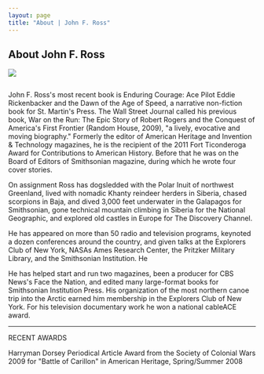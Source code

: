 ```yaml
---
layout: page
title: "About | John F. Ross"
---
```



<h2>About John F. Ross</h2>

<img src="../images/john-f-ross-paddling.jpg" class="pull-left" style="padding: 0 2.33em 1em 0;">

John F. Ross\'s most recent book is Enduring Courage: Ace Pilot Eddie Rickenbacker and the Dawn of the Age of Speed, a narrative non-fiction book for St. Martin\'s Press. The Wall Street Journal called his previous book, War on the Run: The Epic Story of Robert Rogers and the Conquest of America\'s First Frontier (Random House, 2009), "a lively, evocative and moving biography." Formerly the editor of American Heritage and Invention & Technology magazines, he is the recipient of the 2011 Fort Ticonderoga Award for Contributions to American History. Before that he was on the Board of Editors of Smithsonian magazine, during which he wrote four cover stories.

On assignment Ross has dogsledded with the Polar Inuit of northwest Greenland, lived with nomadic Khanty reindeer herders in Siberia, chased scorpions in Baja, and dived 3,000 feet underwater in the Galapagos for Smithsonian, gone technical mountain climbing in Siberia for the National Geographic, and explored old castles in Europe for The Discovery Channel.

He has appeared on more than 50 radio and television programs, keynoted a dozen conferences around the country, and given talks at the Explorers Club of New York, NASAs Ames Research Center, the Pritzker Military Library, and the Smithsonian Institution. He

He has helped start and run two magazines, been a producer for CBS News\'s Face the Nation, and edited many large-format books for Smithsonian Institution Press. His organization of the most northern canoe trip into the Arctic earned him membership in the Explorers Club of New York.  For his television documentary work he won a national cableACE award.

*   *   *   *   *

RECENT AWARDS


Harryman Dorsey Periodical Article Award from the Society of Colonial Wars 2009 for "Battle of Carillon" in American Heritage, Spring/Summer 2008
